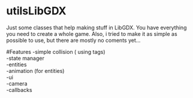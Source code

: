 # utilsLibGDX
Just some classes that help making stuff in LibGDX.
You have everything you need to create a whole game. 
Also, i tried to make it as simple as possible to use, but there are mostly no coments yet...

#Features
-simple collision ( using tags)  
-state manager  
-entities  
-animation (for entities)  
-ui  
-camera  
-callbacks  

